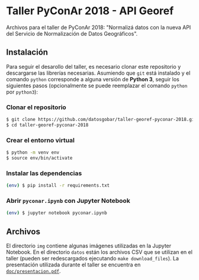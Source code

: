 # Taller PyConAr 2018 - API Georef
Archivos para el taller de PyConAr 2018: "Normalizá datos con la nueva API del Servicio de Normalización de Datos Geográficos".

## Instalación
Para seguir el desarollo del taller, es necesario clonar este repositorio y descargarse las librerías necesarias. Asumiendo que `git` está instalado y el comando `python` corresponde a alguna versión de **Python 3**, seguir los siguientes pasos (opcionalmente se puede reemplazar el comando `python` por `python3`):

### Clonar el repositorio
```bash
$ git clone https://github.com/datosgobar/taller-georef-pyconar-2018.git
$ cd taller-georef-pyconar-2018
```

### Crear el entorno virtual
```bash
$ python -m venv env
$ source env/bin/activate
```

### Instalar las dependencias
```bash
(env) $ pip install -r requirements.txt
```

### Abrir `pyconar.ipynb` con Jupyter Notebook
```bash
(env) $ jupyter notebook pyconar.ipynb
```

## Archivos
El directorio `img` contiene algunas imágenes utilizadas en la Jupyter Notebook. En el directorio `datos` están los archivos CSV que se utilizan en el taller (pueden ser redescargados ejecutando `make download_files`). La presentación utilizada durante el taller se encuentra en [`doc/presentacion.pdf`](doc/presentacion.pdf).
